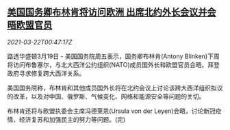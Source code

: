 <!--1616374863000-->
[美国国务卿布林肯将访问欧洲 出席北约外长会议并会晤欧盟官员](https://cn.reuters.com/article/usa-blinken-nato-europe-0319-fri-idCNKBS2BE028)
------

<div><i>2021-03-22T00:47:17Z</i></div><p>路透华盛顿3月19日 - 美国国务院周五表示，国务卿布林肯(Antony Blinken)下周将访问布鲁塞尔，与北大西洋公约组织(NATO)成员国外长和欧盟官员会晤。拜登政府寻求修复跨大西洋关系。</p><p>美国国务院称，布林肯和其他成员国外长将在北约会议上讨论该跨大西洋组织拟议的改革，以及对中国、俄罗斯、气候变化、网络和能源安全等问题的关切。</p><p>布林肯还将与欧盟执委会主席冯德莱恩(Ursula von der Leyen)会晤，讨论新冠疫情、经济复苏和加强民主的努力等问题。(完)</p>
